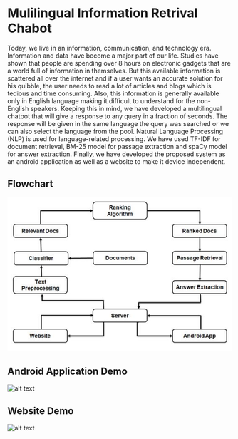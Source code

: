 # **Mulilingual Information Retrival Chabot**
Today, we live in an information, communication, and technology era. Information and data have become a major part of our life. Studies have shown that people are spending over 8 hours on electronic gadgets that are a world full of information in themselves. But this available information is scattered all over the internet and if a user wants an accurate solution for his quibble, the user needs to read a lot of articles and blogs which is tedious and time consuming. Also, this information is generally available only in English language making it difficult to understand for the non-English speakers. Keeping this in mind, we have developed a multilingual chatbot that will give a response to any query in a fraction of seconds. The response will be given in the same language the query was searched or we can also select the language from the pool. Natural Language Processing (NLP) is used for language-related processing. We have used TF-IDF for document retrieval, BM-25 model for passage extraction and spaCy model for answer extraction. Finally, we have developed the proposed system as an android application as well as a website to make it device independent.

## **Flowchart**
![alt text](https://github.com/Sameer-Karoshi/Multilingual-Information-Retrieval-Chatbot/blob/master/Flowchart.JPG)

## **Android Application Demo**

![alt text](https://github.com/Sameer-Karoshi/Multilingual-Information-Retrieval-Chatbot/blob/master/android-demo.gif)

## **Website Demo**

![alt text](https://github.com/Sameer-Karoshi/Multilingual-Information-Retrieval-Chatbot/blob/master/website-demo.gif)
